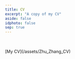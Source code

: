 ```yaml
---
title: CV
excerpt: "A copy of my CV"
aside: false
idphoto: false
sep: true
---
```


<br/>
<br/>
[My CV](/assets/Zhu_Zhang_CV)


